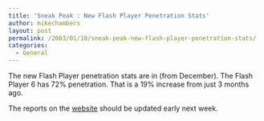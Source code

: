 ```yaml
---
title: 'Sneak Peak : New Flash Player Penetration Stats'
author: mikechambers
layout: post
permalink: /2003/01/10/sneak-peak-new-flash-player-penetration-stats/
categories:
  - General
---
```



The new Flash Player penetration stats are in (from December). The Flash Player 6 has 72% penetration. That is a 19% increase from just 3 months ago.

The reports on the [website][1] should be updated early next week.

 [1]: http://www.macromedia.com/software/player_census/flashplayer/